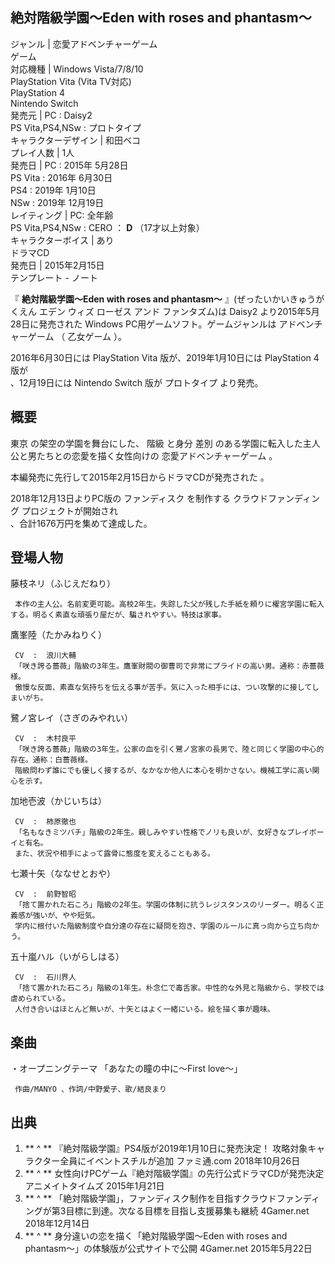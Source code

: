 絶対階級学園〜Eden with roses and phantasm〜  
---  
ジャンル  |  恋愛アドベンチャーゲーム   
ゲーム  
対応機種  |  Windows  Vista/7/8/10   
PlayStation Vita  (Vita TV対応)  
PlayStation 4  
Nintendo Switch  
発売元  |  PC :  Daisy2    
PS Vita,PS4,NSw :  プロトタイプ  
キャラクターデザイン  |  和田ベコ   
プレイ人数  |  1人   
発売日  |  PC :  2015年  5月28日    
PS Vita :  2016年  6月30日  
PS4 :  2019年  1月10日  
NSw : 2019年  12月19日  
レイティング  |  PC: 全年齢   
PS Vita,PS4,NSw :  CERO  ：  **D** （17才以上対象）  
キャラクターボイス  |  あり   
ドラマCD  
発売日  |  2015年2月15日   
テンプレート  \-  ノート  
  
『 **絶対階級学園〜Eden with roses and phantasm〜** 』(ぜったいかいきゅうがくえん エデン ウィズ ローゼス アンド
ファンタズム)は  Daisy2  より2015年5月28日に発売された  Windows  PC用ゲームソフト。ゲームジャンルは  アドベンチャーゲーム
（  乙女ゲーム  ）。

2016年6月30日には  PlayStation Vita  版が、2019年1月10日には  PlayStation 4  版が  
、12月19日には  Nintendo Switch  版が  プロトタイプ  より発売。

##  概要  

東京  の架空の学園を舞台にした、  階級  と身分  差別  のある学園に転入した主人公と男たちとの恋愛を描く女性向けの  恋愛アドベンチャーゲーム  。

本編発売に先行して2015年2月15日からドラマCDが発売された    。

2018年12月13日よりPC版の  ファンディスク  を制作する  クラウドファンディング  プロジェクトが開始され  
、合計1676万円を集めて達成した。

##  登場人物  

藤枝ネリ（ふじえだねり）

     本作の主人公。名前変更可能。高校2年生。失踪した父が残した手紙を頼りに櫂宮学園に転入する。明るく素直な頑張り屋だが、騙されやすい。特技は家事。 
鷹峯陸（たかみねりく）

     CV  :  浪川大輔 
     「咲き誇る薔薇」階級の3年生。鷹峯財閥の御曹司で非常にプライドの高い男。通称：赤薔薇様。 
     傲慢な反面、素直な気持ちを伝える事が苦手。気に入った相手には、つい攻撃的に接してしまいがち。 
鷺ノ宮レイ（さぎのみやれい）

     CV  :  木村良平 
     「咲き誇る薔薇」階級の3年生。公家の血を引く鷺ノ宮家の長男で、陸と同じく学園の中心的存在。通称：白薔薇様。 
     階級問わず誰にでも優しく接するが、なかなか他人に本心を明かさない。機械工学に高い関心を示す。 
加地壱波（かじいちは）

     CV  :  柿原徹也 
     「名もなきミツバチ」階級の2年生。親しみやすい性格でノリも良いが、女好きなプレイボーイと有名。 
     また、状況や相手によって露骨に態度を変えることもある。 
七瀬十矢（ななせとおや）

     CV  :  前野智昭 
     「捨て置かれた石ころ」階級の2年生。学園の体制に抗うレジスタンスのリーダー。明るく正義感が強いが、やや短気。 
     学内に根付いた階級制度や自分達の存在に疑問を抱き、学園のルールに真っ向から立ち向かう。 
五十嵐ハル（いがらしはる）

     CV  :  石川界人 
     「捨て置かれた石ころ」階級の1年生。朴念仁で毒舌家。中性的な外見と階級から、学校では虐められている。 
     人付き合いはほとんど無いが、十矢とはよく一緒にいる。絵を描く事が趣味。 

##  楽曲  

・オープニングテーマ 「あなたの瞳の中に～First love～」

     作曲/MANYO 、作詞/中野愛子、歌/結良まり   

##  出典  

  1. ** ^  ** 『絶対階級学園』PS4版が2019年1月10日に発売決定！ 攻略対象キャラクター全員にイベントスチルが追加  ファミ通.com 2018年10月26日 
  2. ** ^  ** 女性向けPCゲーム『絶対階級学園』の先行公式ドラマCDが発売決定  アニメイトタイムズ 2015年1月21日 
  3. ** ^  ** 「絶対階級学園」，ファンディスク制作を目指すクラウドファンディングが第3目標に到達。次なる目標を目指し支援募集も継続  4Gamer.net 2018年12月14日 
  4. ** ^  ** 身分違いの恋を描く「絶対階級学園〜Eden with roses and phantasm〜」の体験版が公式サイトで公開  4Gamer.net 2015年5月22日 

